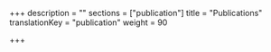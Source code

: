 +++
description = ""
sections = ["publication"]
title = "Publications"
translationKey = "publication"
weight = 90

+++
